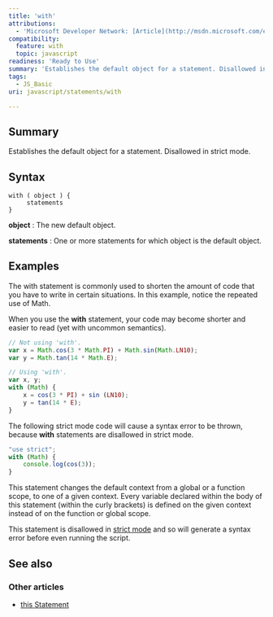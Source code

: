 ```yaml
---
title: 'with'
attributions:
  - 'Microsoft Developer Network: [Article](http://msdn.microsoft.com/en-us/library/ie/b294afx9(v=vs.94).aspx)'
compatibility:
  feature: with
  topic: javascript
readiness: 'Ready to Use'
summary: 'Establishes the default object for a statement. Disallowed in strict mode.'
tags:
  - JS_Basic
uri: javascript/statements/with

---
```

## Summary

Establishes the default object for a statement. Disallowed in strict mode.

## Syntax

    with ( object ) {
         statements
    }

**object**
:   The new default object.

**statements**
:   One or more statements for which object is the default object.

## Examples

The with statement is commonly used to shorten the amount of code that you have to write in certain situations. In this example, notice the repeated use of Math.

When you use the **with** statement, your code may become shorter and easier to read (yet with uncommon semantics).

``` js
// Not using 'with'.
var x = Math.cos(3 * Math.PI) + Math.sin(Math.LN10);
var y = Math.tan(14 * Math.E);

// Using 'with'.
var x, y;
with (Math) {
    x = cos(3 * PI) + sin (LN10);
    y = tan(14 * E);
}
```

The following strict mode code will cause a syntax error to be thrown, because **with** statements are disallowed in strict mode.

``` js
"use strict";
with (Math) {
    console.log(cos(3));
}
```

This statement changes the default context from a global or a function scope, to one of a given context. Every variable declared within the body of this statement (within the curly brackets) is defined on the given context instead of on the function or global scope.

 This statement is disallowed in [strict mode](/javascript/directives/use_strict) and so will generate a syntax error before even running the script.

## See also

### Other articles

-   [this Statement](/javascript/statements/this)


